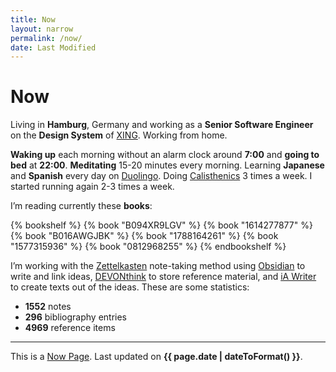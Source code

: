 ```yaml
---
title: Now
layout: narrow
permalink: /now/
date: Last Modified
---
```


# Now

Living in **Hamburg**, Germany and working as a **Senior Software Engineer** on the **Design System** of [XING](https://www.xing.com/). Working from home.

**Waking up** each morning without an alarm clock around **7:00** and **going to bed** at **22:00**. **Meditating** 15-20 minutes every morning.
Learning **Japanese** and **Spanish** every day on [Duolingo](https://www.duolingo.com/profile/kogakure). Doing [Calisthenics](/calisthenics) 3 times a week. I started running again 2-3 times a week.

I’m reading currently these **books**:

{% bookshelf %}
{% book "B094XR9LGV" %}
{% book "1614277877" %}
{% book "B016AWGJBK" %}
{% book "1788164261" %}
{% book "1577315936" %}
{% book "0812968255" %}
{% endbookshelf %}

I’m working with the [Zettelkasten](https://zettelkasten.de/) note-taking method using [Obsidian](https://obsidian.md/) to write and link ideas, [DEVONthink](https://www.devontechnologies.com/apps/devonthink) to store reference material, and [iA Writer](https://ia.net/writer) to create texts out of the ideas. These are some statistics:

- **1552** notes
- **296** bibliography entries
- **4969** reference items

---

This is a [Now Page](https://nownownow.com/). Last updated on **{{ page.date | dateToFormat() }}**.
